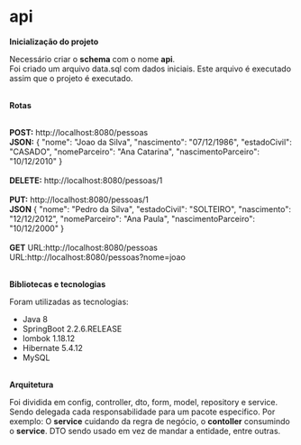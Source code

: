 # api

<div>
 <b>Inicialização do projeto</b>
  <p>Necessário criar o <strong>schema</strong> com o nome <b>api</b>.<br>
  Foi criado um arquivo data.sql com dados iniciais. Este arquivo é executado assim que o projeto é executado.</p>
</div>
<br>
<div>
  <b>Rotas</b>
  <p>
    <br>
    <b>POST:</b> http://localhost:8080/pessoas<br>
    <b>JSON:</b>
    {
      "nome": "Joao da Silva",
      "nascimento": "07/12/1986",
      "estadoCivil": "CASADO",
      "nomeParceiro": "Ana Catarina",
      "nascimentoParceiro": "10/12/2010"
    }<br><br>
    <b>DELETE:</b> http://localhost:8080/pessoas/1<br><br>
    <b>PUT:</b> http://localhost:8080/pessoas/1<br>
    <b>JSON</b>
    {
      "nome": "Pedro da Silva",
      "estadoCivil": "SOLTEIRO",
      "nascimento": "12/12/2012",
      "nomeParceiro": "Ana Paula",
      "nascimentoParceiro": "10/12/2000"
    }<br><br>
    <b>GET</b>
    URL:http://localhost:8080/pessoas<br>
    URL:http://localhost:8080/pessoas?nome=joao
   </p>
</div>

<br>
<div>
 <b>Bibliotecas e tecnologias</b>
  <p>
    Foram utilizadas as tecnologias: 
    <ul>
      <li>Java 8</li>
      <li>SpringBoot 2.2.6.RELEASE</li>
      <li>lombok 1.18.12</li>
      <li>Hibernate 5.4.12</li>
      <li>MySQL</li>
    </ul>
   </p>
</div>
<br>
<div>
<b>Arquitetura</b>
<p>
  Foi dividida em config, controller, dto, form, model, repository e service.<br>
  Sendo delegada cada responsabilidade para um pacote especifico. Por exemplo:
  O <b>service</b> cuidando da regra de negócio, o <b>contoller</b> consumindo o <b>service</b>.
  DTO sendo usado em vez de mandar a entidade, entre outras.
  </p>
</div>
